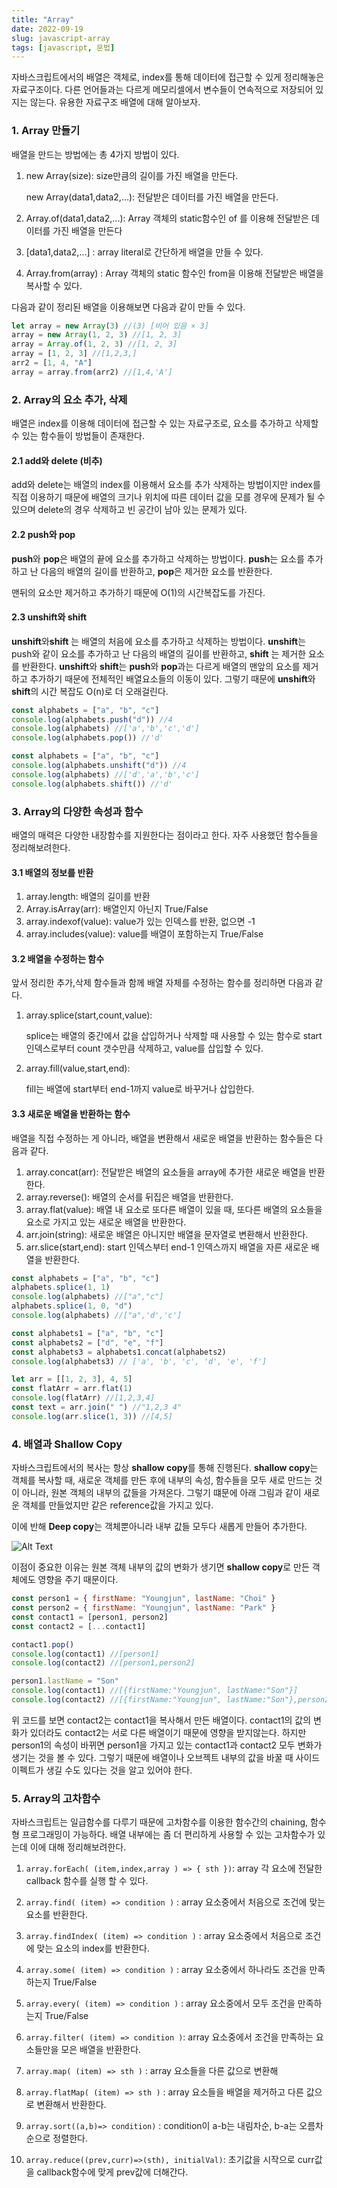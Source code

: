 ```yaml
---
title: "Array"
date: 2022-09-19
slug: javascript-array
tags: [javascript, 문법]
---
```


자바스크립트에서의 배열은 객체로, index를 통해 데이터에 접근할 수 있게 정리해놓은 자료구조이다. 다른 언어들과는 다르게 메모리셀에서 변수들이 연속적으로 저장되어 있지는 않는다. 유용한 자료구조 배열에 대해 알아보자.

### 1. Array 만들기

배열을 만드는 방법에는 총 4가지 방법이 있다.

1. new Array(size): size만큼의 길이를 가진 배열을 만든다.

   new Array(data1,data2,...): 전달받은 데이터를 가진 배열을 만든다.

2. Array.of(data1,data2,...): Array 객체의 static함수인 of 를 이용해 전달받은 데이터를 가진 배열을 만든다
3. [data1,data2,...] : array literal로 간단하게 배열을 만들 수 있다.
4. Array.from(array) : Array 객체의 static 함수인 from을 이용해 전달받은 배열을 복사할 수 있다.

다음과 같이 정리된 배열을 이용해보면 다음과 같이 만들 수 있다.

```javascript
let array = new Array(3) //(3) [비어 있음 × 3]
array = new Array(1, 2, 3) //[1, 2, 3]
array = Array.of(1, 2, 3) //[1, 2, 3]
array = [1, 2, 3] //[1,2,3,]
arr2 = [1, 4, "A"]
array = array.from(arr2) //[1,4,'A']
```

### 2. Array의 요소 추가, 삭제

배열은 index를 이용해 데이터에 접근할 수 있는 자료구조로, 요소를 추가하고 삭제할 수 있는 함수들이 방법들이 존재한다.

#### 2.1 add와 delete (비추)

add와 delete는 배열의 index를 이용해서 요소를 추가 삭제하는 방법이지만 index를 직접 이용하기 때문에 배열의 크기나 위치에 따른 데이터 값을 모를 경우에 문제가 될 수 있으며 delete의 경우 삭제하고 빈 공간이 남아 있는 문제가 있다.

#### 2.2 push와 pop

**push**와 **pop**은 배열의 끝에 요소를 추가하고 삭제하는 방법이다. **push**는 요소를 추가하고 난 다음의 배열의 길이를 반환하고, **pop**은 제거한 요소를 반환한다.

맨뒤의 요소만 제거하고 추가하기 때문에 O(1)의 시간복잡도를 가진다.

#### 2.3 unshift와 shift

**unshift**와**shift** 는 배열의 처음에 요소를 추가하고 삭제하는 방법이다. **unshift**는 push와 같이 요소를 추가하고 난 다음의 배열의 길이를 반환하고, **shift** 는 제거한 요소를 반환한다. **unshift**와 **shift**는 **push**와 **pop**과는 다르게 배열의 맨앞의 요소를 제거하고 추가하기 때문에 전체적인 배열요소들의 이동이 있다. 그렇기 때문에 **unshift**와 **shift**의 시간 복잡도 O(n)로 더 오래걸린다.

```javascript
const alphabets = ["a", "b", "c"]
console.log(alphabets.push("d")) //4
console.log(alphabets) //['a','b','c','d']
console.log(alphabets.pop()) //'d'

const alphabets = ["a", "b", "c"]
console.log(alphabets.unshift("d")) //4
console.log(alphabets) //['d','a','b','c']
console.log(alphabets.shift()) //'d'
```

### 3. Array의 다양한 속성과 함수

배열의 매력은 다양한 내장함수를 지원한다는 점이라고 한다. 자주 사용했던 함수들을 정리해보려한다.

#### 3.1 배열의 정보를 반환

1. array.length: 배열의 길이를 반환
2. Array.isArray(arr): 배열인지 아닌지 True/False
3. array.indexof(value): value가 있는 인덱스를 반환, 없으면 -1
4. array.includes(value): value를 배열이 포함하는지 True/False

#### 3.2 배열을 수정하는 함수

앞서 정리한 추가,삭제 함수들과 함께 배열 자체를 수정하는 함수를 정리하면 다음과 같다.

1. array.splice(start,count,value):

   splice는 배열의 중간에서 값을 삽입하거나 삭제할 때 사용할 수 있는 함수로 start 인덱스로부터 count 갯수만큼 삭제하고, value를 삽입할 수 있다.

2. array.fill(value,start,end):

   fill는 배열에 start부터 end-1까지 value로 바꾸거나 삽입한다.

#### 3.3 새로운 배열을 반환하는 함수

배열을 직접 수정하는 게 아니라, 배열을 변환해서 새로운 배열을 반환하는 함수들은 다음과 같다.

1. array.concat(arr): 전달받은 배열의 요소들을 array에 추가한 새로운 배열을 반환한다.
2. array.reverse(): 배열의 순서를 뒤집은 배열을 반환한다.
3. array.flat(value): 배열 내 요소로 또다른 배열이 있을 때, 또다른 배열의 요소들을 요소로 가지고 있는 새로운 배열을 반환한다.
4. arr.join(string): 새로운 배열은 아니지만 배열을 문자열로 변환해서 반환한다.
5. arr.slice(start,end): start 인덱스부터 end-1 인덱스까지 배열을 자른 새로운 배열을 반환한다.

```javascript
const alphabets = ["a", "b", "c"]
alphabets.splice(1, 1)
console.log(alphabets) //["a","c"]
alphabets.splice(1, 0, "d")
console.log(alphabets) //["a",'d','c']

const alphabets1 = ["a", "b", "c"]
const alphabets2 = ["d", "e", "f"]
const alphabets3 = alphabets1.concat(alphabets2)
console.log(alphabets3) // ['a', 'b', 'c', 'd', 'e', 'f']

let arr = [[1, 2, 3], 4, 5]
const flatArr = arr.flat(1)
console.log(flatArr) //[1,2,3,4]
const text = arr.join(" ") //"1,2,3 4"
console.log(arr.slice(1, 3)) //[4,5]
```

### 4. 배열과 Shallow Copy

자바스크립트에서의 복사는 항상 **shallow copy**를 통해 진행된다. **shallow copy**는 객체를 복사할 때, 새로운 객체를 만든 후에 내부의 속성, 함수들을 모두 새로 만드는 것이 아니라, 원본 객체의 내부의 값들을 가져온다. 그렇기 떄문에 아래 그림과 같이 새로운 객체를 만들었지만 같은 reference값을 가지고 있다.

이에 반해 **Deep copy**는 객체뿐아니라 내부 값들 모두다 새롭게 만들어 추가한다.

![Alt Text](https://res.cloudinary.com/practicaldev/image/fetch/s--CjdqwIq1--/c_limit%2Cf_auto%2Cfl_progressive%2Cq_auto%2Cw_880/https://dev-to-uploads.s3.amazonaws.com/i/llosmmb3rzbq5ravmfcp.jpg)

이점이 중요한 이유는 원본 객체 내부의 값의 변화가 생기면 **shallow copy**로 만든 객체에도 영향을 주기 때문이다.

```javascript
const person1 = { firstName: "Youngjun", lastName: "Choi" }
const person2 = { firstName: "Youngjun", lastName: "Park" }
const contact1 = [person1, person2]
const contact2 = [...contact1]

contact1.pop()
console.log(contact1) //[person1]
console.log(contact2) //[person1,person2]

person1.lastName = "Son"
console.log(contact1) //[{firstName:"Youngjun", lastName:"Son"}]
console.log(contact2) //[{firstName:"Youngjun", lastName:"Son"},person2]
```

위 코드를 보면 contact2는 contact1을 복사해서 만든 배열이다. contact1의 값의 변화가 있더라도 contact2는 서로 다른 배열이기 때문에 영향을 받지않는다. 하지만 person1의 속성이 바뀌면 person1을 가지고 있는 contact1과 contact2 모두 변화가 생기는 것을 볼 수 있다. 그렇기 때문에 배열이나 오브젝트 내부의 값을 바꿀 때 사이드 이펙트가 생길 수도 있다는 것을 알고 있어야 한다.

### 5. Array의 고차함수

자바스크립트는 일급함수를 다루기 때문에 고차함수를 이용한 함수간의 chaining, 함수형 프로그래밍이 가능하다. 배열 내부에는 좀 더 편리하게 사용할 수 있는 고차함수가 있는데 이에 대해 정리해보려한다.

1.  `array.forEach( (item,index,array ) => { sth })`: array 각 요소에 전달한 callback 함수를 실행 할 수 있다.

2.  `array.find( (item) => condition )` : array 요소중에서 처음으로 조건에 맞는 요소를 반환한다.
3.  `array.findIndex( (item) => condition )` : array 요소중에서 처음으로 조건에 맞는 요소의 index를 반환한다.
4.  `array.some( (item) => condition )` : array 요소중에서 하나라도 조건을 만족하는지 True/False
5.  `array.every( (item) => condition )` : array 요소중에서 모두 조건을 만족하는지 True/False
6.  `array.filter( (item) => condition )`: array 요소중에서 조건을 만족하는 요소들만을 모은 배열을 반환한다.
7.  `array.map( (item) => sth )` : array 요소들을 다른 값으로 변환해
8.  `array.flatMap( (item) => sth )` : array 요소들을 배열을 제거하고 다른 값으로 변환해서 반환한다.
9.  `array.sort((a,b)=> condition)` : condition이 a-b는 내림차순, b-a는 오름차순으로 정렬한다.
10. `array.reduce((prev,curr)=>(sth), initialVal)`: 초기값을 시작으로 curr값을 callback함수에 맞게 prev값에 더해간다.
